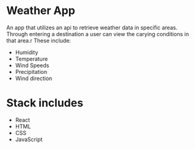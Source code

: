 # Weather App
An app that utilizes an api to retrieve weather data in specific areas. Through entering a destination a user can view the carying conditions in that area.r These include: 
* Humidity
* Temperature
* Wind Speeds
* Precipitation
* Wind direction

# Stack includes
* React
* HTML
* CSS
* JavaScript
